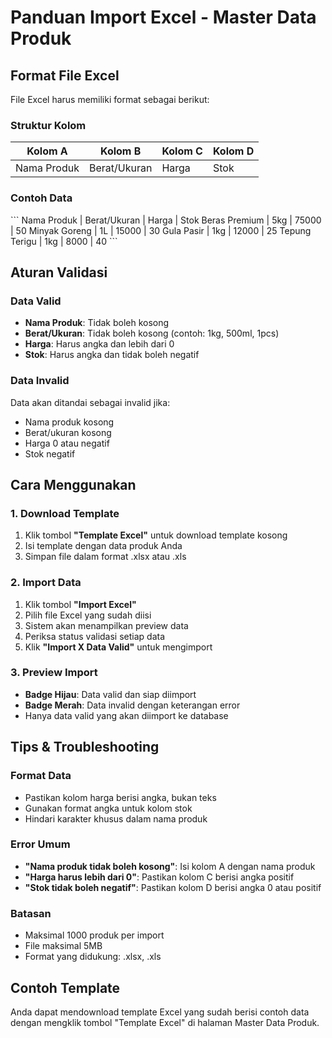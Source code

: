 # Panduan Import Excel - Master Data Produk

## Format File Excel

File Excel harus memiliki format sebagai berikut:

### Struktur Kolom
| Kolom A | Kolom B | Kolom C | Kolom D |
|---------|---------|---------|---------|
| Nama Produk | Berat/Ukuran | Harga | Stok |

### Contoh Data
\`\`\`
Nama Produk     | Berat/Ukuran | Harga  | Stok
Beras Premium   | 5kg          | 75000  | 50
Minyak Goreng   | 1L           | 15000  | 30
Gula Pasir      | 1kg          | 12000  | 25
Tepung Terigu   | 1kg          | 8000   | 40
\`\`\`

## Aturan Validasi

### Data Valid
- **Nama Produk**: Tidak boleh kosong
- **Berat/Ukuran**: Tidak boleh kosong (contoh: 1kg, 500ml, 1pcs)
- **Harga**: Harus angka dan lebih dari 0
- **Stok**: Harus angka dan tidak boleh negatif

### Data Invalid
Data akan ditandai sebagai invalid jika:
- Nama produk kosong
- Berat/ukuran kosong
- Harga 0 atau negatif
- Stok negatif

## Cara Menggunakan

### 1. Download Template
1. Klik tombol **"Template Excel"** untuk download template kosong
2. Isi template dengan data produk Anda
3. Simpan file dalam format .xlsx atau .xls

### 2. Import Data
1. Klik tombol **"Import Excel"**
2. Pilih file Excel yang sudah diisi
3. Sistem akan menampilkan preview data
4. Periksa status validasi setiap data
5. Klik **"Import X Data Valid"** untuk mengimport

### 3. Preview Import
- **Badge Hijau**: Data valid dan siap diimport
- **Badge Merah**: Data invalid dengan keterangan error
- Hanya data valid yang akan diimport ke database

## Tips & Troubleshooting

### Format Data
- Pastikan kolom harga berisi angka, bukan teks
- Gunakan format angka untuk kolom stok
- Hindari karakter khusus dalam nama produk

### Error Umum
- **"Nama produk tidak boleh kosong"**: Isi kolom A dengan nama produk
- **"Harga harus lebih dari 0"**: Pastikan kolom C berisi angka positif
- **"Stok tidak boleh negatif"**: Pastikan kolom D berisi angka 0 atau positif

### Batasan
- Maksimal 1000 produk per import
- File maksimal 5MB
- Format yang didukung: .xlsx, .xls

## Contoh Template

Anda dapat mendownload template Excel yang sudah berisi contoh data dengan mengklik tombol "Template Excel" di halaman Master Data Produk.
